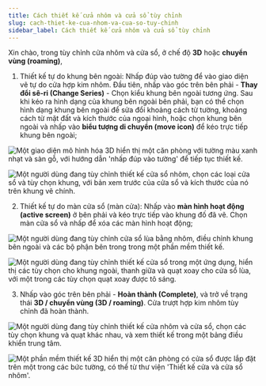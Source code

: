 ```yaml
---
title: Cách thiết kế cửa nhôm và cửa sổ tùy chỉnh
slug: cach-thiet-ke-cua-nhom-va-cua-so-tuy-chinh
sidebar_label: Cách thiết kế cửa nhôm và cửa sổ tùy chỉnh
---
```


Xin chào, trong tùy chỉnh cửa nhôm và cửa sổ, ở chế độ **3D** hoặc **chuyển vùng (roaming)**,

1. Thiết kế tự do khung bên ngoài: Nhấp đúp vào tường để vào giao diện vẽ tự do cửa hợp kim nhôm. Đầu tiên, nhấp vào góc trên bên phải - **Thay đổi sê-ri (Change Series)** - Chọn kiểu khung bên ngoài tương ứng. Sau khi kéo ra hình dạng của khung bên ngoài bên phải, bạn có thể chọn hình dạng khung bên ngoài để sửa đổi khoảng cách từ tường, khoảng cách từ mặt đất và kích thước của ngoại hình, hoặc chọn khung bên ngoài và nhấp vào **biểu tượng di chuyển (move icon)** để kéo trực tiếp khung bên ngoài;

![Một giao diện mô hình hóa 3D hiển thị một căn phòng với tường màu xanh nhạt và sàn gỗ, với hướng dẫn 'nhấp đúp vào tường' để tiếp tục thiết kế.](https://storage.googleapis.com/jegavn_kb/images/088f2011-e98e-4732-b7eb-64948354ff85.png)

![Một người dùng đang tùy chỉnh thiết kế cửa sổ nhôm, chọn các loại cửa sổ và tùy chọn khung, với bản xem trước của cửa sổ và kích thước của nó trên khung vẽ chính.](https://storage.googleapis.com/jegavn_kb/images/334c8c31-a172-442b-8342-412fd040d11a.png)

2. Thiết kế tự do màn cửa sổ (màn cửa): Nhấp vào **màn hình hoạt động (active screen)** ở bên phải và kéo trực tiếp vào khung đố đã vẽ. Chọn màn cửa sổ và nhấp để xóa các màn hình hoạt động;

![Một người dùng đang tùy chỉnh cửa sổ lùa bằng nhôm, điều chỉnh khung bên ngoài và các bộ phận bên trong trong một phần mềm thiết kế.](https://storage.googleapis.com/jegavn_kb/images/08944cd7-44c8-48db-aaae-3f0abbea200a.png)

![Một người dùng đang tùy chỉnh thiết kế cửa sổ trong một ứng dụng, hiển thị các tùy chọn cho khung ngoài, thanh giữa và quạt xoay cho cửa sổ lùa, với một trong các tùy chọn quạt xoay được tô sáng.](https://storage.googleapis.com/jegavn_kb/images/20e120c4-7518-4483-991d-bcaa30b0a6fa.png)

3. Nhấp vào góc trên bên phải - **Hoàn thành (Complete)**, và trở về trạng thái **3D / chuyển vùng (3D / roaming)**. Cửa trượt hợp kim nhôm tùy chỉnh đã hoàn thành.

![Một người dùng đang tùy chỉnh thiết kế cửa nhôm và cửa sổ, chọn các tùy chọn khung và quạt khác nhau, và xem thiết kế trong một bảng điều khiển trung tâm.](https://storage.googleapis.com/jegavn_kb/images/fa94e91b-c2cf-4c86-882d-a46e0fef25d4.png)

![Một phần mềm thiết kế 3D hiển thị một căn phòng có cửa sổ được lắp đặt trên một trong các bức tường, có thể từ thư viện 'Thiết kế cửa và cửa sổ nhôm'.](https://storage.googleapis.com/jegavn_kb/images/9f7422b5-954c-427a-ba86-da2120f307c3.png)